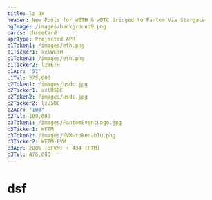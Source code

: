 ```yaml
---
title: lz ax
header: New Pools for wETH & wBTC Bridged to Fantom Via Stargate
bgImage: /images/background9.png
cards: threeCard
aprType: Projected APR
c1Token1: /images/eth.png
c1Ticker1: axlWETH
c1Token2: /images/eth.png
c1Ticker2: lzWETH
c1Apr: "51"
c1Tvl: 375,000
c2Token1: /images/usdc.jpg
c2Ticker1: axlUSDC
c2Token2: /images/usdc.jpg
c2Ticker2: lzUSDC
c2Apr: "108"
c2Tvl: 109,000
c3Token1: /images/FantomEventLogo.jpg
c3Ticker1: WFTM
c3Token2: /images/FVM-token-blu.png
c3Ticker2: WFTM-FVM
c3Apr: 280% (oFVM) + 434 (FTM)
c3Tvl: 476,000
---
```

# d﻿sf